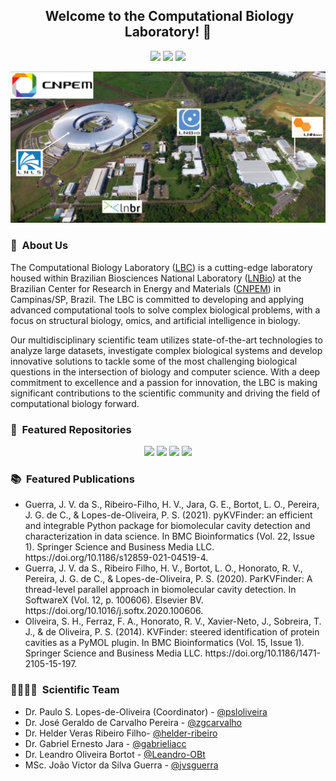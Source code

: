 <h2 align="center"> &nbsp;Welcome to the Computational Biology Laboratory! 👋</h2>

<p align="center">
  <a href="https://github.com/LBC-LNBio"><img src="https://komarev.com/ghpvc/?username=LBC-LNBio&color=46BC99&label=Visitors"></a>
  <a href="https://github.com/LBC-LNBio"><img src="https://img.shields.io/github/followers/LBC-LNBio?label=GitHub%20Followers&color=46BC99"></a>
  <a href="https://github.com/orgs/LBC-LNBio/repositories"><img src="https://badges.frapsoft.com/os/v2/open-source.png?v=103"/></a>
</p>

<p align="center"><img width=800 alt="Banner" src="https://raw.githubusercontent.com/LBC-LNBio/.github/main/profile/images/banner-cnpem.png"></img></p>

<h3 align="left">🧬 &nbsp;About Us</h3>

<p align=”justify>
  The Computational Biology Laboratory (<a href="https://lnbio.cnpem.br/thematic-programs/bioinformatics/">LBC</a>) is a cutting-edge laboratory housed within Brazilian Biosciences National Laboratory (<a href="https://lnbio.cnpem.br">LNBio</a>) at the Brazilian Center for Research in Energy and Materials (<a href="https://cnpem.br">CNPEM</a>) in Campinas/SP, Brazil. The LBC is committed to developing and applying advanced computational tools to solve complex biological problems, with a focus on structural biology, omics, and artificial intelligence in biology.
  
  Our multidisciplinary scientific team utilizes state-of-the-art technologies to analyze large datasets, investigate complex biological systems and develop innovative solutions to tackle some of the most challenging biological questions in the intersection of biology and computer science. With a deep commitment to excellence and a passion for innovation, the LBC is making significant contributions to the scientific community and driving the field of computational biology forward.
</p>

<h3 align="left">🌟 &nbsp;Featured Repositories</h3>
<p align="center">
  <a href=https://github.com/LBC-LNBio/pyKVFinder><img src="https://github-readme-stats.vercel.app/api/pin/?username=LBC-LNBio&repo=pyKVFinder&show_owner=True&theme=react"></a>
  <a href=https://github.com/LBC-LNBio/parKVFinder><img src="https://github-readme-stats.vercel.app/api/pin/?username=LBC-LNBio&repo=parKVFinder&show_owner=True&theme=react"></a>
  <a href=https://github.com/LBC-LNBio/parKVFinder-win><img src="https://github-readme-stats.vercel.app/api/pin/?username=LBC-LNBio&repo=parKVFinder-win&show_owner=True&theme=react"></a>
  <a href=https://github.com/LBC-LNBio/KVFinder-web><img src="https://github-readme-stats.vercel.app/api/pin/?username=LBC-LNBio&repo=KVFinder-web&show_owner=True&theme=react"></a>
</p>

<h3>📚 &nbsp;Featured Publications </h3>

<p>
  <ul>
    <li> Guerra, J. V. da S., Ribeiro-Filho, H. V., Jara, G. E., Bortot, L. O., Pereira, J. G. de C., & Lopes-de-Oliveira, P. S. (2021). pyKVFinder: an efficient and integrable Python package for biomolecular cavity detection and characterization in data science. In BMC Bioinformatics (Vol. 22, Issue 1). Springer Science and Business Media LLC. https://doi.org/10.1186/s12859-021-04519-4.</li>
    <li> Guerra, J. V. da S., Ribeiro Filho, H. V., Bortot, L. O., Honorato, R. V., Pereira, J. G. de C., & Lopes-de-Oliveira, P. S. (2020). ParKVFinder: A thread-level parallel approach in biomolecular cavity detection. In SoftwareX (Vol. 12, p. 100606). Elsevier BV. https://doi.org/10.1016/j.softx.2020.100606.</li>
    <li> Oliveira, S. H., Ferraz, F. A., Honorato, R. V., Xavier-Neto, J., Sobreira, T. J., & de Oliveira, P. S. (2014). KVFinder: steered identification of protein cavities as a PyMOL plugin. In BMC Bioinformatics (Vol. 15, Issue 1). Springer Science and Business Media LLC. https://doi.org/10.1186/1471-2105-15-197.</li>
  </ul>
</p>

<h3>👨‍💻👩‍💻 &nbsp;Scientific Team </h3>
<p>
  <ul>
    <li>Dr. Paulo S. Lopes-de-Oliveira (Coordinator) - <a href="https://github.com/psloliveira">@psloliveira</a></li>
    <li>Dr. José Geraldo de Carvalho Pereira - <a href="https://github.com/zgcarvalho">@zgcarvalho</a></li>
    <li>Dr. Helder Veras Ribeiro Filho- <a href="https://github.com/helder-ribeiro">@helder-ribeiro</a></li>
    <li>Dr. Gabriel Ernesto Jara - <a href="https://github.com/gabrieliacc">@gabrieliacc</a></li>
    <li>Dr. Leandro Oliveira Bortot - <a href="https://github.com/Leandro-OBt">@Leandro-OBt</a></li>
    <li>MSc. João Victor da Silva Guerra - <a href="https://github.com/jvsguerra">@jvsguerra</a></li>
  </ul>
</p>
